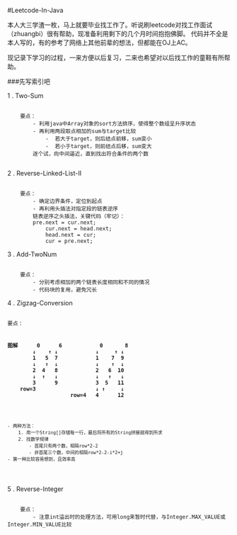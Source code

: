 #Leetcode-In-Java

本人大三学渣一枚，马上就要毕业找工作了。听说刷leetcode对找工作面试（zhuangbi）很有帮助，现准备利用剩下的几个月时间抱抱佛脚。
代码并不全是本人写的，有的参考了网络上其他前辈的想法，但都能在OJ上AC。

现记录下学习的过程，一来方便以后复习，二来也希望对以后找工作的童鞋有所帮助。

###先写索引吧


1 . Two-Sum
<pre><code>
	要点：	
		- 利用java中Array对象的sort方法排序，使得整个数组呈升序状态
		- 再利用两段取点相加的sum与target比较
			-  若大于target，则后结点前移，sum变小
			-  若小于target，则前结点后移，sum变大
		逐个试，向中间逼近，直到找出符合条件的两个数

</code></pre>
	
2 . Reverse-Linked-List-II
<pre><code>
	要点：	
		- 确定边界条件，定位到起点
		- 再利用头插法对指定段的链表逆序
		链表逆序之头插法，关键代码（牢记）：
		pre.next = cur.next;
        	cur.next = head.next;
        	head.next = cur;
        	cur = pre.next;
</code></pre>

3 . Add-TwoNum
<pre><code>
	要点：	
		- 分别考虑相加的两个链表长度相同和不同的情况
		- 代码块的复用，避免冗长
</code></pre>

4 . Zigzag-Conversion
<pre><code>
要点：
<h3><pre><code>
图解		0      6			0       8
		↓    ↑ ↓			↓     ↑ ↓
		1   5  7			1    7  9
		↓   ↑  ↓			↓    ↑  ↓
		2  4   8			2   6  10
		↓  ↑   ↓			↓   ↑   ↓
		3      9			3  5   11
	row=3					↓ ↑     ↓
					row=4	4      12
</code></pre></h3>
	- 两种方法：
		1. 用一个String[]存储每一行，最后将所有的String拼接就得到所求
		2. 找数学规律			
			- 首尾只有两个数，相隔row*2-2
			- 非首尾三个数，中间的相隔row*2-2-i*2+j
	- 第一种比较容易想到，且效率高
</pre></code>

5 . Reverse-Integer
<pre><code>
	要点：	
		- 注意int溢出时的处理方法，可用long来暂时代替，与Integer.MAX_VALUE或Integer.MIN_VALUE比较
</code></pre>
